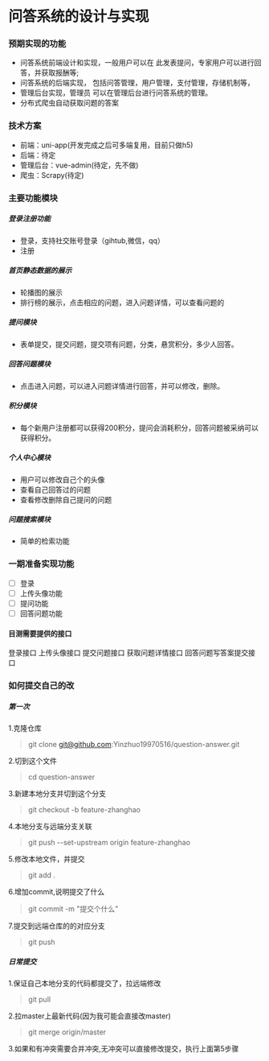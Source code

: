 # 问答系统的设计与实现
### 预期实现的功能
* 问答系统前端设计和实现，一般用户可以在 此发表提问，专家用户可以进行回答，并获取报酬等;
* 问答系统的后端实现， 包括问答管理，用户管理，支付管理，存储机制等，
* 管理后台实现，管理员 可以在管理后台进行问答系统的管理。
* 分布式爬虫自动获取问题的答案

### 技术方案

* 前端：uni-app(开发完成之后可多端复用，目前只做h5)
* 后端：待定
* 管理后台：vue-admin(待定，先不做)
* 爬虫：Scrapy(待定)

### 主要功能模块
##### 登录注册功能
* 登录，支持社交账号登录（gihtub,微信，qq）
* 注册

##### 首页静态数据的展示

* 轮播图的展示
* 排行榜的展示，点击相应的问题，进入问题详情，可以查看问题的
##### 提问模块

* 表单提交，提交问题，提交项有问题，分类，悬赏积分，多少人回答。
##### 回答问题模块
* 点击进入问题，可以进入问题详情进行回答，并可以修改，删除。
##### 积分模块
* 每个新用户注册都可以获得200积分，提问会消耗积分，回答问题被采纳可以获得积分。
##### 个人中心模块
* 用户可以修改自己个的头像
* 查看自己回答过的问题
* 查看修改删除自己提问的问题
##### 问题搜索模块
* 简单的检索功能


### 一期准备实现功能
- [ ] 登录
- [ ] 上传头像功能
- [ ] 提问功能
- [ ] 回答问题功能

#### 目测需要提供的接口
登录接口
上传头像接口
提交问题接口
获取问题详情接口
回答问题写答案提交接口

### 如何提交自己的改
##### 第一次

1.克隆仓库
> git clone git@github.com:Yinzhuo19970516/question-answer.git

2.切到这个文件
> cd question-answer

3.新建本地分支并切到这个分支
> git checkout -b feature-zhanghao

4.本地分支与远端分支关联
> git push --set-upstream origin feature-zhanghao

5.修改本地文件，并提交
> git add .

6.增加commit,说明提交了什么
> git commit -m "提交个什么"

7.提交到远端仓库的的对应分支
> git push 

##### 日常提交
1.保证自己本地分支的代码都提交了，拉远端修改
> git pull

2.拉master上最新代码(因为我可能会直接改master)
> git merge origin/master

3.如果和有冲突需要合并冲突,无冲突可以直接修改提交，执行上面第5步骤

